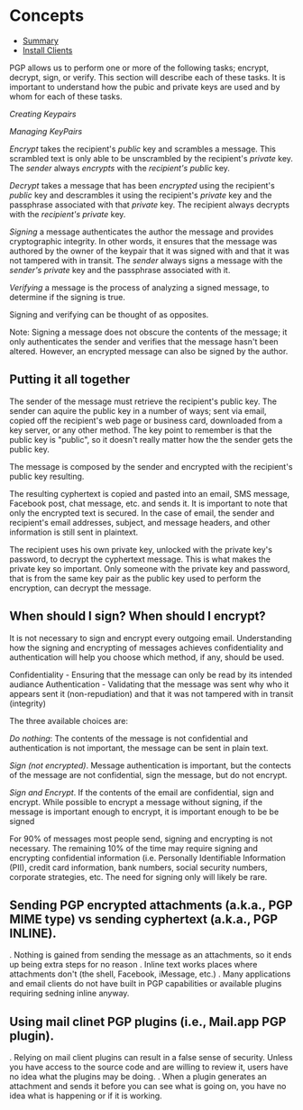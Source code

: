 # Concepts
- [Summary](01-Summary.md)
- [Install Clients](04-Install-Clients.md)

PGP allows us to perform one or more of the following tasks; encrypt, decrypt, sign, or verify. This section will describe each of these tasks. It is important to understand how the pubic and private keys are used and by whom for each of these tasks.

_Creating Keypairs_

_Managing KeyPairs_

_Encrypt_ takes the recipient&#39;s _public_ key and scrambles a message. This scrambled text is only able to be unscrambled by the recipient&#39;s _private_ key. The _sender_ always _encrypts_ with the _recipient&#39;s public_ key.

_Decrypt_ takes a message that has been _encrypted_ using the recipient&#39;s _public_ key and descrambles it using the recipient&#39;s _private_ key and the passphrase associated with that _private_ key. The recipient always decrypts with the _recipient&#39;s private_ key.

_Signing_ a message authenticates the author the message and provides cryptographic integrity. In other words, it ensures that the message was authored by the owner of the keypair that it was signed with and that it was not tampered with in transit. The _sender_ always signs a message with the _sender&#39;s private_ key and the passphrase associated with it.

_Verifying_ a message is the process of analyzing a signed message, to determine if the signing is true.

Signing and verifying can be thought of as opposites.

Note: Signing a message does not obscure the contents of the message; it only authenticates the sender and verifies that the message hasn&#39;t been altered. However, an encrypted message can also be signed by the author.

## Putting it all together

The sender of the message must retrieve the recipient's public key. The sender can aquire the public key in a number of ways; sent via email, copied off the recipient's web page or business card, downloaded from a key server, or any other method. The key point to remember is that the public key is "public", so it doesn't really matter how the the sender gets the public key.

The message is composed by the sender and encrypted with the recipient's public key resulting.

The resulting cyphertext is copied and pasted into an email, SMS message, Facebook post, chat message, etc. and sends it. It is important to note that only the encrypted text is secured. In the case of email, the sender and recipient's email addresses, subject, and message headers, and other information is still sent in plaintext.

The recipient uses his own private key, unlocked with the private key's password, to decrypt the cyphertext message. This is what makes the private key so important. Only someone with the private key and password, that is from the same key pair as the public key used to perform the encryption, can decrypt the message.

## When should I sign? When should I encrypt?

It is not necessary to sign and encrypt every outgoing email. Understanding how the signing and encrypting of messages achieves confidentiality and authentication will help you choose which method, if any, should be used.

Confidentiality - Ensuring that the message can only be read by its intended audiance
Authentication - Validating that the message was sent why who it appears sent it (non-repudiation) and that it was not tampered with in transit (integrity)

The three available choices are:

_Do nothing_: The contents of the message is not confidential and authentication is not important, the message can be sent in plain text.

_Sign (not encrypted)_. Message authentication is important, but the contects of the message are not confidential, sign the message, but do not encrypt.

_Sign and Encrypt_. If the contents of the email are confidential, sign and encrypt. While possible to encrypt a message without signing, if the message is important enough to encrypt, it is important enough to be be signed

For 90% of messages most people send, signing and encrypting is not necessary. The remaining 10% of the time may require signing and encrypting confidential information (i.e. Personally Identifiable Information (PII), credit card information, bank numbers, social security numbers, corporate strategies, etc. 
The need for signing only will likely be rare. 

## Sending PGP encrypted attachments (a.k.a., PGP MIME type) vs sending cyphertext (a.k.a., PGP INLINE).
. Nothing is gained from sending the message as an attachments, so it ends up being extra steps for no reason
. Inline text works places where attachments don&#39;t (the shell, Facebook, iMessage, etc.)
. Many applications and email clients do not have built in PGP capabilities or available plugins requiring sedning inline anyway.

## Using mail clinet PGP plugins (i.e., Mail.app PGP plugin).
. Relying on mail client plugins can result in a false sense of security. Unless you have access to the source code and are willing to review it, users have no idea what the plugins may be doing. 
. When a plugin generates an attachment and sends it before you can see what is going on, you have no idea what is happening or if it is working.
 

 

